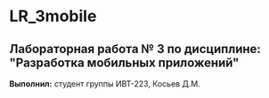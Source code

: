 # LR_3mobile  
## Лабораторная работа № 3 по дисциплине: "Разработка мобильных приложений"  
**Выполнил:** студент группы ИВТ-223, Косьев Д.М.  
